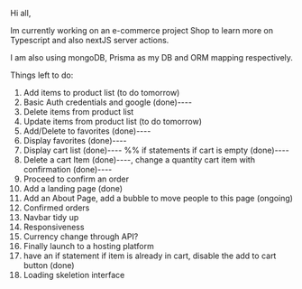 Hi all, 

Im currently working on an e-commerce project Shop to learn more on Typescript and also nextJS server actions.

I am also using mongoDB, Prisma as my DB and ORM mapping respectively.

Things left to do: 
1) Add items to product list (to do tomorrow)
2) Basic Auth credentials and google (done)----
3) Delete items from product list
4) Update items from product list (to do tomorrow)
5) Add/Delete to favorites (done)----
6) Display favorites (done)----
7) Display cart list (done)---- %% if statements if cart is empty (done)----
8) Delete a cart Item (done)----, change a quantity cart item with confirmation (done)----
9) Proceed to confirm an order
10) Add a landing page (done)
11) Add an About Page, add a bubble to move people to this page (ongoing)
12) Confirmed orders
13) Navbar tidy up 
14) Responsiveness
15) Currency change through API?
16) Finally launch to a hosting platform
17) have an if statement if item is already in cart, disable the add to cart button (done)
18) Loading skeletion interface
